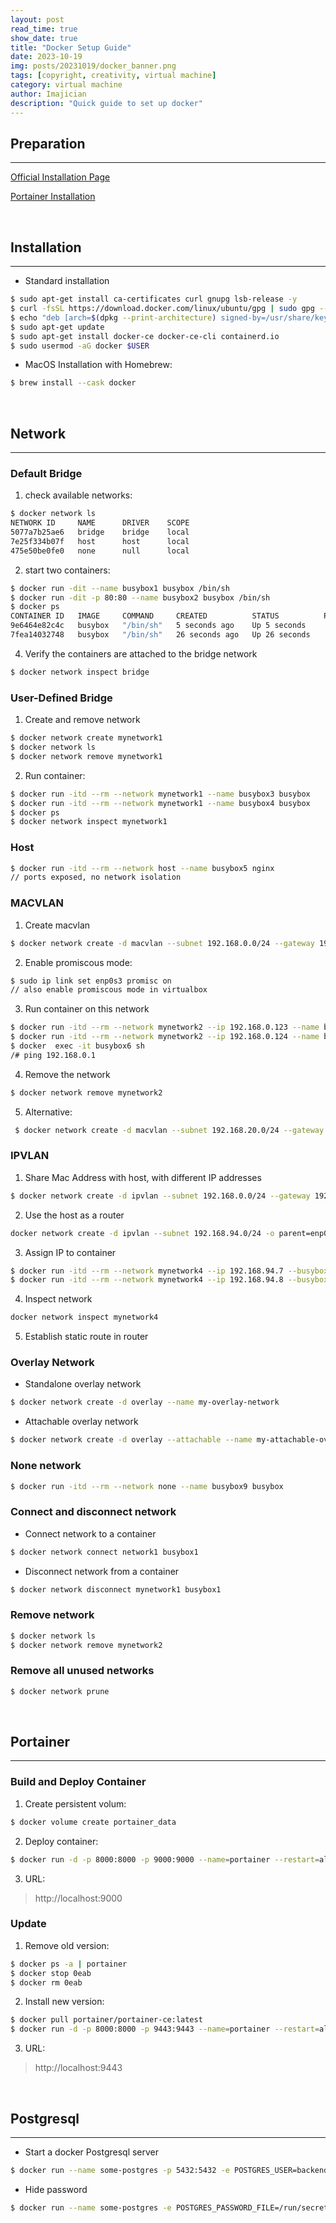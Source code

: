 ```yaml
---
layout: post
read_time: true
show_date: true
title: "Docker Setup Guide"
date: 2023-10-19
img: posts/20231019/docker_banner.png
tags: [copyright, creativity, virtual machine]
category: virtual machine
author: Imajician
description: "Quick guide to set up docker"
---
```


## Preparation
--------

[Official Installation Page](https://docs.docker.com/get-docker/)

[Portainer Installation](https://docs.portainer.io/contribute/build/mac)

<br>

## Installation 
-----------
- Standard installation
```bash
$ sudo apt-get install ca-certificates curl gnupg lsb-release -y
$ curl -fsSL https://download.docker.com/linux/ubuntu/gpg | sudo gpg --dearmor -o /usr/share/keyrings/docker-archive-keyring.gpg
$ echo "deb [arch=$(dpkg --print-architecture) signed-by=/usr/share/keyrings/docker-archive-keyring.gpg] https://download.docker.com/linux/ubuntu $(lsb_release -cs) stable" | sudo tee /etc/apt/sources.list.d/docker.list > /dev/null
$ sudo apt-get update
$ sudo apt-get install docker-ce docker-ce-cli containerd.io
$ sudo usermod -aG docker $USER
```

- MacOS Installation with Homebrew:
```bash
$ brew install --cask docker
```
<br>

## Network
-----------------
### Default Bridge

1. check available networks:
```bash
$ docker network ls
NETWORK ID     NAME      DRIVER    SCOPE
5077a7b25ae6   bridge    bridge    local
7e25f334b07f   host      host      local
475e50be0fe0   none      null      local
```

2. start two containers:
```bash
$ docker run -dit --name busybox1 busybox /bin/sh
$ docker run -dit -p 80:80 --name busybox2 busybox /bin/sh
$ docker ps
CONTAINER ID   IMAGE     COMMAND     CREATED          STATUS          PORTS     NAMES
9e6464e82c4c   busybox   "/bin/sh"   5 seconds ago    Up 5 seconds              busybox2
7fea14032748   busybox   "/bin/sh"   26 seconds ago   Up 26 seconds             busybox1 
```

4. Verify the containers are attached to the bridge network
```bash
$ docker network inspect bridge
```

### User-Defined Bridge
1. Create and remove network
```bash
$ docker network create mynetwork1
$ docker network ls
$ docker network remove mynetwork1
```

2. Run container:
```bash
$ docker run -itd --rm --network mynetwork1 --name busybox3 busybox 
$ docker run -itd --rm --network mynetwork1 --name busybox4 busybox 
$ docker ps
$ docker network inspect mynetwork1
```

### Host
```bash
$ docker run -itd --rm --network host --name busybox5 nginx
// ports exposed, no network isolation
```

### MACVLAN
1. Create macvlan
```bash
$ docker network create -d macvlan --subnet 192.168.0.0/24 --gateway 192.168.0.1 -o parent=enp0s3 --name mynetwork2 
```

2. Enable promiscous mode:
```bash
$ sudo ip link set enp0s3 promisc on
// also enable promiscous mode in virtualbox
```

3. Run container on this network
```bash
$ docker run -itd --rm --network mynetwork2 --ip 192.168.0.123 --name busybox6 busybox 
$ docker run -itd --rm --network mynetwork2 --ip 192.168.0.124 --name busybox6 nginx 
$ docker  exec -it busybox6 sh
/# ping 192.168.0.1  
```

4. Remove the network
```bash
$ docker network remove mynetwork2
```
5. Alternative:
```bash
 $ docker network create -d macvlan --subnet 192.168.20.0/24 --gateway 192.168.20.1 -o parent=enp0s3.20 --name mynetwork2    
```

### IPVLAN
1. Share Mac Address with host, with different IP addresses
```bash
$ docker network create -d ipvlan --subnet 192.168.0.0/24 --gateway 192.168.0.1 -o parent=enp0s3 --name mynetwork3 
```

2. Use the host as a router
```bash
docker network create -d ipvlan --subnet 192.168.94.0/24 -o parent=enp0s3 -o ipvlan_mode=l3 --subnet 192.168.95.0/24 --name mynetwork4 
```

3. Assign IP to container
```bash
$ docker run -itd --rm --network mynetwork4 --ip 192.168.94.7 --busybox7 busybox
$ docker run -itd --rm --network mynetwork4 --ip 192.168.94.8 --busybox8 busybox
```

4. Inspect network
```bash
docker network inspect mynetwork4
```

5. Establish static route in router 

### Overlay Network 
- Standalone overlay network
```bash
$ docker network create -d overlay --name my-overlay-network
```

- Attachable overlay network
```bash
$ docker network create -d overlay --attachable --name my-attachable-overlay
```

### None network
```bash
$ docker run -itd --rm --network none --name busybox9 busybox
```

### Connect and disconnect network
- Connect network to a container
```bash
$ docker network connect network1 busybox1
```

- Disconnect network from a container
```bash
$ docker network disconnect mynetwork1 busybox1
```

### Remove network
```bash
$ docker network ls
$ docker network remove mynetwork2
```

### Remove all unused networks
```bash 
$ docker network prune
```

<br>

## Portainer
-----------------

### Build and Deploy Container

1. Create persistent volum:
```bash
$ docker volume create portainer_data
```

2. Deploy container:
```bash
$ docker run -d -p 8000:8000 -p 9000:9000 --name=portainer --restart=always -v /var/run/docker.sock:/var/run/docker.sock -v portainer_data:/data portainer/portainer
```

3. URL: 
>http://localhost:9000

### Update
1. Remove old version:
```bash
$ docker ps -a | portainer
$ docker stop 0eab
$ docker rm 0eab
```

2. Install new version:
```bash
$ docker pull portainer/portainer-ce:latest
$ docker run -d -p 8000:8000 -p 9443:9443 --name=portainer --restart=always -v /var/run/docker.sock:/var/run/docker.sock -v portainer_data:/data portainer/portainer-ce
```

3. URL: 
>http://localhost:9443

<br>

## Postgresql
---------------
- Start a docker Postgresql server
```bash
$ docker run --name some-postgres -p 5432:5432 -e POSTGRES_USER=backend_stuff -e POSTGRES_PASSWORD=secret_password -d postgres
```

- Hide password
```bash 
$ docker run --name some-postgres -e POSTGRES_PASSWORD_FILE=/run/secrets/postgres-passwd -d postgres
```

